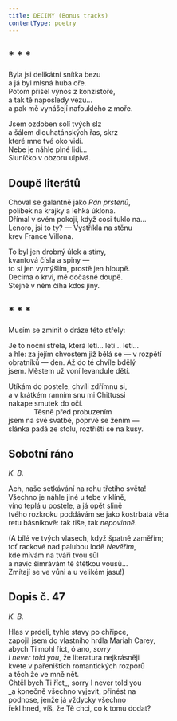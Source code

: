```yaml
---
title: DECIMY (Bonus tracks)
contentType: poetry
---
```





<section>

## \* \* \*

Byla jsi delikátní snítka bezu  
a já byl mlsná huba oře.  
Potom přišel výnos z konzistoře,  
a tak tě naposledy vezu…  
a pak mě vynášejí nafouklého z moře.

Jsem ozdoben solí tvých slz  
a šálem dlouhatánských řas, skrz  
které mne tvé oko vidí.  
Nebe je náhle plné lidí…  
Sluníčko v obzoru ulpívá.

</section>

<section>

## Doupě literátů

Choval se galantně jako _Pán prstenů_,  
polibek na krajky a lehká úklona.  
Dřímal v svém pokoji, když cosi ťuklo na…  
Lenoro, jsi to ty? — Vystříkla na stěnu  
krev France Villona.

To byl jen drobný úlek a stíny,  
kvantová čísla a spiny —  
to si jen vymýšlím, prostě jen hloupě.  
Decima o krvi, mé dočasné doupě.  
Stejně v něm číhá kdos jiný.

</section>

<section>

## \* \* \*

Musím se zmínit o dráze této střely:

Je to noční střela, která letí… letí… letí…  
a hle: za jejím chvostem již bělá se — v rozpětí  
obratníků — den. Až do té chvíle bdělý  
jsem. Městem už voní levandule dětí.

Utíkám do postele, chvíli zdřímnu si,  
a v krátkém ranním snu mi Chittussi  
nakape smutek do očí.  
             Těsně před probuzením  
jsem na své svatbě, poprvé se žením —  
slánka padá ze stolu, roztříští se na kusy.

</section>

<section>

## Sobotní ráno

_K. B._

Ach, naše setkávání na rohu třetího světa!  
Všechno je náhle jiné u tebe v klíně,  
víno teplá u postele, a já opět slině  
tvého rozkroku poddávám se jako kostrbatá věta  
retu básníkově: tak tiše, tak _nepovinně_.

(A bílé ve tvých vlasech, když špatně zaměřím;  
toť rackové nad palubou lodě _Nevěřím_,  
kde mívám na tváři tvou sůl  
a navíc šimrávám tě štětkou vousů…  
Zmítají se ve vůni a u velikém jasu!)

</section>

<section>

## Dopis č. 47

_K. B._

Hlas v prdeli, tyhle stavy po chřipce,  
zapojil jsem do vlastního hrdla Mariah Carey,  
abych Ti mohl říct, ó ano, _sorry_  
_I never told you_, že literatura nejkrásněji  
kvete v pařeništích romantických rozporů  
a těch že ve mně nět.  
Chtěl bych Ti říct_, sorry I never told you  
_a konečně všechno vyjevit, přinést na  
podnose, jenže já vždycky všechno  
řekl hned, víš, že Tě chci, co k tomu dodat?

</section>
